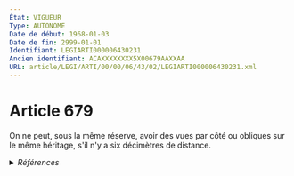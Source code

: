 ```yaml
---
État: VIGUEUR
Type: AUTONOME
Date de début: 1968-01-03
Date de fin: 2999-01-01
Identifiant: LEGIARTI000006430231
Ancien identifiant: ACAXXXXXXXX5X00679AAXXAA
URL: article/LEGI/ARTI/00/00/06/43/02/LEGIARTI000006430231.xml
---
```


<h1>Article 679</h1>

On ne peut, sous la même réserve, avoir des vues par côté ou obliques sur le
même héritage, s'il n'y a six décimètres de distance.


<details>
  <summary><em>Références</em></summary>

  <h2>Articles faisant référence à l'article</h2>
  
  <ul>
    <li>
      <a href="https://legal.tricoteuses.fr//redirection/LEGIARTI000006430239?vers=git&vers=legifrance">Code civil - article 680 AUTONOME VIGUEUR, en vigueur depuis le 1804-03-21</a> CITATION source
    </li>
    <li>
      <a href="https://legal.tricoteuses.fr//redirection/LEGIARTI000006465257?vers=git&vers=legifrance">Loi n°67-1253 du 30 décembre 1967 D'ORIENTATION FONCIERE - article 35 ENTIEREMENT_MODIF</a> MODIFICATION cible
    </li>
  </ul>
  
  <h2>Références faites par l'article</h2>
  
  <ul>
    <li>
      1967-12-30 MODIFICATION source <a href="https://legal.tricoteuses.fr//redirection/LEGIARTI000006465257?vers=git&vers=legifrance">Loi n°67-1253 du 30 décembre 1967 D'ORIENTATION FONCIERE - article 35 ENTIEREMENT_MODIF</a>
    </li>
    <li>
      2999-01-01 CITATION cible <a href="https://legal.tricoteuses.fr//redirection/LEGIARTI000006430239?vers=git&vers=legifrance">Code civil - article 680 AUTONOME VIGUEUR, en vigueur depuis le 1804-03-21</a>
    </li>
    <li>
      2999-01-01 TXT_ASSOCIE source <a href="https://legal.tricoteuses.fr//redirection/LEGITEXT000006070721?vers=git&vers=legifrance">Code civil VIGUEUR</a>
    </li>
    <li>
      CODIFICATION source Loi 1804-01-31
    </li>
    <li>
      CREATION source Loi 1804-01-31 promulguée le 10 février 1804
    </li>
  </ul>
</details>

